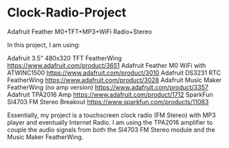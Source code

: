 # Clock-Radio-Project
Adafruit Feather M0+TFT+MP3+WiFi Radio+Stereo

In this project, I am using:

Adafruit 3.5" 480x320 TFT FeatherWing https://www.adafruit.com/product/3651
Adafruit Feather M0 WiFi with ATWINC1500 https://www.adafruit.com/product/3010
Adafruit DS3231 RTC FeatherWing https://www.adafruit.com/product/3028
Adafruit Music Maker FeatherWing (no amp version) https://www.adafruit.com/product/3357
Adafruit TPA2016 Amp https://www.adafruit.com/product/1712 
SparkFun SI4703 FM Stereo Breakout https://www.sparkfun.com/products/11083


Essentially, my project is a touchscreen clock radio (FM Stereo) with MP3 player and eventually Internet Radio. I am using the TPA2016 amplifier to couple the audio signals from both the SI4703 FM Stereo module and the Music Maker FeatherWing.
